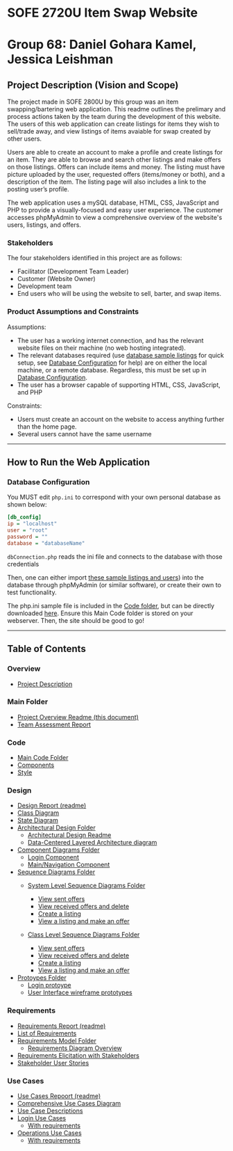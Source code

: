 # SOFE 2720U Item Swap Website
# Group 68: Daniel Gohara Kamel, Jessica Leishman
## Project Description (Vision and Scope)
The project made in SOFE 2800U by this group was an item swapping/bartering web application. This readme outlines the prelimary and process actions taken by the team during the development of this website.  The users of this web application can create listings for items they wish to sell/trade away, and view listings of items avaiable for swap created by other users.

Users are able to create an account to make a profile and create listings for an item.  They are able to browse and search other listings and make offers on those listings. Offers can include items and money.  The listing must have picture uploaded by the user, requested offers (items/money or both), and a description of the item.  The listing page will also includes a link to the posting user’s profile.

The web application uses a mySQL database, HTML, CSS, JavaScript and PHP to provide a visually-focused and easy user experience.  The customer accesses phpMyAdmin to view a comprehensive overview of the website's users, listings, and offers.


### Stakeholders
The four stakeholders identified in this project are as follows:
- Facilitator (Development Team Leader)
- Customer (Website Owner)
- Development team
- End users who will be using the website to sell, barter, and swap items.

### Product Assumptions and Constraints
Assumptions:
- The user has a working internet connection, and has the relevant website files on their machine (no web hosting integrated).
- The relevant databases required (use [database sample listings](https://github.com/SOFE2720/Group68_ItemSwap/blob/main/databaseSampleListings.sql) for quick setup, see [Database Configuration](#database-configuration) for help) are on either the local machine, or a remote database. Regardless, this must be set up in [Database Configuration](#database-configuration).
- The user has a browser capable of supporting HTML, CSS, JavaScript, and PHP

Constraints:
- Users must create an account on the website to access anything further than the home page.
- Several users cannot have the same username

---
## How to Run the Web Application


### Database Configuration
You MUST edit `php.ini` to correspond with your own personal database as shown below:

```ini
[db_config]
ip = "localhost"
user = "root"
password = ""
database = "databaseName"

```

`dbConnection.php` reads the ini file and connects to the database with those credentials

Then, one can either import [these sample listings and users](https://github.com/SOFE2720/Group68_ItemSwap/blob/main/databaseSampleListings.sql)) into the database through phpMyAdmin (or similar software), or create their own to test functionality.

The php.ini sample file is included in the [Code folder](https://github.com/SOFE2720/Group68_ItemSwap/tree/main/Code), but can be directly downloaded [here](linkhere). Ensure this Main Code folder is stored on your webserver. Then, the site should be good to go!

---
## Table of Contents
### Overview
- [Project Description](#project-description-vision-and-scope)

### Main Folder
- [Project Overview Readme (this document)](https://github.com/SOFE2720/Group68_ItemSwap/blob/main/README.md)
- [Team Assessment Report](https://github.com/SOFE2720/Group68_ItemSwap/blob/main/Group%2068%20Team%20Assessment%20Report.pdf)

### Code
- [Main Code Folder](https://github.com/SOFE2720/Group68_ItemSwap/tree/main/Code)
- [Components](https://github.com/SOFE2720/Group68_ItemSwap/tree/main/Code/components)
- [Style](https://github.com/SOFE2720/Group68_ItemSwap/tree/main/Code/style)

### Design
- [Design Report (readme)](https://github.com/SOFE2720/Group68_ItemSwap/blob/main/Design/README.md)
- [Class Diagram](https://github.com/SOFE2720/Group68_ItemSwap/blob/main/Design/Group%2068%20Class%20Diagram.pdf)
- [State Diagram](https://github.com/SOFE2720/Group68_ItemSwap/blob/main/Design/Website%20Flow%20State%20Diagram.pdf)
- [Architectural Design Folder](https://github.com/SOFE2720/Group68_ItemSwap/tree/main/Design/Architectural%20Design)
    - [Architectural Design Readme](https://github.com/SOFE2720/Group68_ItemSwap/blob/main/Design/Architectural%20Design/README.md)
    - [Data-Centered Layered Architecture diagram](https://github.com/SOFE2720/Group68_ItemSwap/blob/main/Design/Architectural%20Design/Group%2068%20Data-Centered_Layered%20Architecture%20Diagram.pdf)
- [Component Diagrams Folder](https://github.com/SOFE2720/Group68_ItemSwap/tree/main/Design/Component%20Diagrams)
    - [Login Component](https://github.com/SOFE2720/Group68_ItemSwap/blob/main/Design/Component%20Diagrams/Group%2068%20Login%20Component.pdf)
    - [Main/Navigation Component](https://github.com/SOFE2720/Group68_ItemSwap/blob/main/Design/Component%20Diagrams/Group%2068%20Main-Navigation%20Component.pdf)
- [Sequence Diagrams Folder](https://github.com/SOFE2720/Group68_ItemSwap/tree/main/Design/Sequence%20Diagrams)
    - [System Level Sequence Diagrams Folder](https://github.com/SOFE2720/Group68_ItemSwap/tree/main/Design/Sequence%20Diagrams/System%20Level)
        - [View sent offers](https://github.com/SOFE2720/Group68_ItemSwap/blob/main/Design/Sequence%20Diagrams/System%20Level/Group%2068%20View%20Sent%20offers%20-%20SL.pdf)
        - [View received offers and delete](https://github.com/SOFE2720/Group68_ItemSwap/blob/main/Design/Sequence%20Diagrams/System%20Level/Group%2068%20View%20Received%20offers%20-%20SL.pdf)
        - [Create a listing](https://github.com/SOFE2720/Group68_ItemSwap/blob/main/Design/Sequence%20Diagrams/System%20Level/Group%2068%20Create%20Listing%20-%20SL.pdf)
        - [View a listing and make an offer](https://github.com/SOFE2720/Group68_ItemSwap/blob/main/Design/Sequence%20Diagrams/System%20Level/Group%2068%20View%20Listing_Make%20Offer%20-%20SL.pdf)

    - [Class Level Sequence Diagrams Folder](https://github.com/SOFE2720/Group68_ItemSwap/tree/main/Design/Sequence%20Diagrams/Class%20Level)
        - [View sent offers](https://github.com/SOFE2720/Group68_ItemSwap/blob/main/Design/Sequence%20Diagrams/Class%20Level/Group%2068%20View%20Sent%20Offers%20-%20CL.pdf)
        - [View received offers and delete](https://github.com/SOFE2720/Group68_ItemSwap/blob/main/Design/Sequence%20Diagrams/Class%20Level/Group%2068%20View%20Received%20Offers%20-CL.pdf)
        - [Create a listing](https://github.com/SOFE2720/Group68_ItemSwap/blob/main/Design/Sequence%20Diagrams/Class%20Level/Group%2068%20Create%20Listing%20-%20CL.pdf)
        - [View a listing and make an offer](https://github.com/SOFE2720/Group68_ItemSwap/blob/main/Design/Sequence%20Diagrams/Class%20Level/Group%2068%20View%20Listing_Make%20Offer%20-%20CL.pdf)
- [Protoypes Folder](https://github.com/SOFE2720/Group68_ItemSwap/tree/main/Design/Prototypes)
    - [Login protoype](https://github.com/SOFE2720/Group68_ItemSwap/tree/main/Design/Prototypes/Login%20Page)
    - [User Interface wireframe prototypes](https://github.com/SOFE2720/Group68_ItemSwap/blob/main/Design/Prototypes/Group%2068%20UI%20Wireframe%20Designs.pdf)


### Requirements
- [Requirements Report (readme)](https://github.com/SOFE2720/Group68_ItemSwap/blob/main/Requirements/README.md)
- [List of Requirements](https://github.com/SOFE2720/Group68_ItemSwap/blob/main/Requirements/Group%2068_%20List%20of%20Requirements.pdf)
- [Requirements Model Folder](https://github.com/SOFE2720/Group68_ItemSwap/tree/main/Requirements/Requirements%20Model)
    - [Requirements Diagram Overview](https://github.com/SOFE2720/Group68_ItemSwap/blob/main/Requirements/Requirements%20Model/Group%2068%20Requirement%20Diagram%20-%20Full%20Overview.pdf)
- [Requirements Elicitation with Stakeholders](https://github.com/SOFE2720/Group68_ItemSwap/blob/main/Requirements/Group%2068%20Jamboard%20Requirements%20Elicitation.png)
- [Stakeholder User Stories](https://github.com/SOFE2720/Group68_ItemSwap/blob/main/Requirements/Group%2068%20Jamboard%20User%20Stories.png)

### Use Cases
- [Use Cases Repoort (readme)](https://github.com/SOFE2720/Group68_ItemSwap/blob/main/Use%20Cases/README.md)
- [Comprehensive Use Cases Diagram](https://github.com/SOFE2720/Group68_ItemSwap/blob/main/Use%20Cases/Group%2068%20Comprehensive%20Use%20Case%20Diagram.pdf)
- [Use Case Descriptions](https://github.com/SOFE2720/Group68_ItemSwap/blob/main/Use%20Cases/Group%2068%20Use%20Case%20Descriptions.pdf)
- [Login Use Cases](https://github.com/SOFE2720/Group68_ItemSwap/blob/main/Use%20Cases/Group%2068%20Login%20Use%20cases.pdf)
    - [With requirements](https://github.com/SOFE2720/Group68_ItemSwap/blob/main/Use%20Cases/Group%2068%20Login%20Use%20cases%20with%20requirements.pdf)
- [Operations Use Cases](https://github.com/SOFE2720/Group68_ItemSwap/blob/main/Use%20Cases/Group%2068%20Operations%20Use%20Cases.pdf)
    - [With requirements](https://github.com/SOFE2720/Group68_ItemSwap/blob/main/Use%20Cases/Group%2068%20Operations%20Use%20Cases%20with%20Requirements.pdf)
